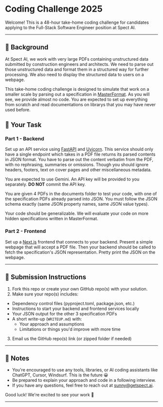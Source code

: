# Coding Challenge 2025

Welcome! This is a 48-hour take-home coding challenge for candidates applying to the Full-Stack Software Engineer position at Spect AI.

---

## 🧠 Background

At Spect AI, we work with very large PDFs containing unstructured data submitted by construction engineers and architects. We need to parse out those unstructured data and format them in a structured way for further processing. We also need to display the structured data to users on a webpage. 

This take-home coding challenge is designed to simulate that work on a smaller scale by parsing out a specification in [MasterFormat](https://en.wikipedia.org/wiki/MasterFormat). As you will see, we provide almost no code. You are expected to set up everything from scratch and read documentations on librarys that you may have never used before.

## 📌 Your Task
### Part 1 - Backend
Set up an API service using [FastAPI](https://fastapi.tiangolo.com) and [Uvicorn](https://www.uvicorn.org). This service should only have a single endpoint which takes in a PDF file returns its parsed contents in JSON format. You have to parse out the content verbatim from the PDF, with no rephrasing, summaries or omissions. Though you should ignore headers, footers, text on cover pages and other miscellaneous metadata.

You are expected to use Gemini. An API key will be provided to you separately. **DO NOT** commit the API key.

You are given 4 PDFs in the documents folder to test your code, with one of the specification PDFs already parsed into JSON. You must follow the JSON schema exactly (same JSON property names, same JSON value types). 

Your code should be generalizable. We will evaluate your code on more hidden specifications written in MasterFormat.

### Part 2 - Frontend
Set up a [Next.js](https://nextjs.org/docs) frontend that connects to your backend. Present a simple webpage that will accept a PDF file. Then your backend should be called to fetch the specification's JSON representation. Pretty print the JSON on the webpage. 

---

## 🚀 Submission Instructions
1. Fork this repo or create your own GitHub repo(s) with your solution.
2. Make sure your repo(s) includes:
  - Dependency control files (pyproject.toml, package.json, etc.)
  - Instructions to start your backend and frontend services locally
  - Your JSON output for the other 3 specification PDFs
  - A short write-up (`WRITEUP.md`) with:
    - Your approach and assumptions
    - Limitations or things you'd improve with more time
3. Email us the GitHub repo(s) link (or zipped folder if needed)

---

## 🧠 Notes

- You're encouraged to use any tools, libraries, or AI coding assistants like ChatGPT, Cursor, Windsurf. This is the future 😀
- Be prepared to explain your approach and code in a following interview.
- If you have any questions, feel free to reach out at sunny@getspect.ai.

Good luck! We're excited to see your work 🚀

---
